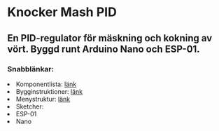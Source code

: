 # Knocker Mash PID
<h2>En PID-regulator för mäskning och kokning av vört. Byggd runt Arduino Nano och ESP-01.</h2>


<h3>Snabblänkar:</h3>
<li>Komponentlista: <a href="https://github.com/knockimov/Knocker_Mash_PID/blob/master/COMPONENTS.md"> länk</a></li>
<li>Bygginstruktioner: <a href="https://github.com/knockimov/Knocker_Mash_PID/blob/master/BUILD.md"> länk</a></li>
<li>Menystruktur: <a href="https://github.com/knockimov/Knocker_Mash_PID/blob/master/MENU.md"> länk</a></li>
<li>Sketcher: <li>ESP-01</li><li>Nano</li></li>